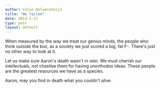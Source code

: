 ```yaml
---
author: Colin Helvensteijn
title: "We failed"
date: 2013-1-17
type: post
layout: default
---
```

When measured by the way we treat our genius minds, the people who think outside the box, as a society we just scored a big, fat F-. There's just no other way to look at it.

Let us make sure Aaron's death wasn't in vein. We must cherish our intellectuals, not chastise them for having unorthodox ideas. These people are the greatest resources we have as a species.

Aaron, may you find in death what you couldn't alive.
